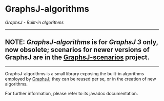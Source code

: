 # GraphsJ-algorithms

*GraphsJ - Built-in algorithms*

---
## NOTE: *GraphsJ-algorithms* is for *GraphsJ 3* only, now obsolete; scenarios for newer versions of GraphsJ are in the [GraphsJ-scenarios](https://github.com/giancosta86/GraphsJ-scenarios) project.
---

GraphsJ-algorithms is a small library exposing the built-in algorithms
employed by [GraphsJ](https://github.com/giancosta86/GraphsJ); they can be reused per se,
or in the creation of new algorithms.

For further information, please refer to its javadoc documentation.
